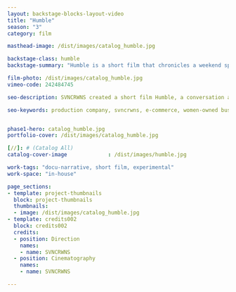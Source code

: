 ```yaml
---
layout: backstage-blocks-layout-video
title: "Humble"
season: "3"
category: film

masthead-image: /dist/images/catalog_humble.jpg

backstage-class: humble
backstage-summary: "Humble is a short film that chronicles a weekend spent in Brooklyn, New York with friends.  Serving as a multiple entendre, Humble is a set of backdrops and conversations to uncover identity, purpose and what it means to be humble today as an individual."

film-photo: /dist/images/catalog_humble.jpg
vimeo-code: 242484745

seo-description: SVNCRWNS created a short film Humble, a conversation about culture, women + community.

seo-keywords: production company, svncrwns, e-commerce, women-owned businesses, creative team, consulting, business operations, launch my brand, manage my brand, photography, videography, special projects


phase1-hero: catalog_humble.jpg
portfolio-cover: /dist/images/catalog_humble.jpg

[//]: # (Catalog All)
catalog-cover-image				: /dist/images/humble.jpg

work-tags: "docu-narrative, short film, experimental"
work-space: "in-house"

page_sections:
- template: project-thumbnails
  block: project-thumbnails
  thumbnails:
  - image: /dist/images/catalog_humble.jpg
- template: credits002
  block: credits002
  credits:
  - position: Direction
    names:
    - name: SVNCRWNS
  - position: Cinematography
    names:
    - name: SVNCRWNS

---
```

